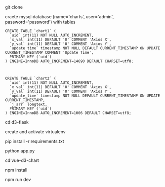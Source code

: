 
git clone 

craete mysql database (name='charts', user='admin', password='password') with tables


	CREATE TABLE `chart1` (
	  `uid` int(11) NOT NULL AUTO_INCREMENT,
	  `x_val` int(11) DEFAULT '0' COMMENT 'Axios X',
	  `y_val` int(11) DEFAULT '0' COMMENT 'Axios Y',
	  `update_time` timestamp NOT NULL DEFAULT CURRENT_TIMESTAMP ON UPDATE CURRENT_TIMESTAMP COMMENT 'Update Time',
	  PRIMARY KEY (`uid`)
	) ENGINE=InnoDB AUTO_INCREMENT=14690 DEFAULT CHARSET=utf8;



	CREATE TABLE `chart2` (
	  `uid` int(11) NOT NULL AUTO_INCREMENT,
	  `x_val` int(11) DEFAULT '0' COMMENT 'Axios X',
	  `y_val` int(11) DEFAULT '0' COMMENT 'Axios Y',
	  `update_time` timestamp NOT NULL DEFAULT CURRENT_TIMESTAMP ON UPDATE CURRENT_TIMESTAMP,
	  `j_arr` longtext,
	  PRIMARY KEY (`uid`)
	) ENGINE=InnoDB AUTO_INCREMENT=1006 DEFAULT CHARSET=utf8;

cd d3-flask

create and activate virtualenv

pip install -r requirements.txt

python app.py

cd vue-d3-chart

npm install

npm run dev

